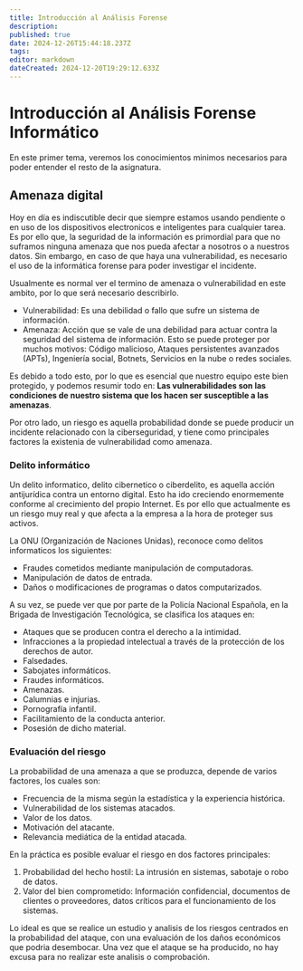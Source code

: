 ```yaml
---
title: Introducción al Análisis Forense
description: 
published: true
date: 2024-12-26T15:44:18.237Z
tags: 
editor: markdown
dateCreated: 2024-12-20T19:29:12.633Z
---
```


# Introducción al Análisis Forense Informático
En este primer tema, veremos los conocimientos minimos necesarios para poder entender el resto de la asignatura.
## Amenaza digital
Hoy en día es indiscutible decir que siempre estamos usando pendiente o en uso de los dispositivos electronicos e inteligentes para cualquier tarea. Es por ello que, la seguridad de la información es primordial para que no suframos ninguna amenaza que nos pueda afectar a nosotros o a nuestros datos.
Sin embargo, en caso de que haya una vulnerabilidad, es necesario el uso de la informática forense para poder investigar el incidente.

Usualmente es normal ver el termino de amenaza o vulnerabilidad en este ambito, por lo que será necesario describirlo.
- Vulnerabilidad: Es una debilidad o fallo que sufre un sistema de información.
- Amenaza: Acción que se vale de una debilidad para actuar contra la seguridad del sistema de información. Esto se puede proteger por muchos motivos: Código malicioso, Ataques persistentes avanzados (APTs), Ingeniería social, Botnets, Servicios en la nube o redes sociales.

Es debido a todo esto, por lo que es esencial que nuestro equipo este bien protegido, y podemos resumir todo en: **Las vulnerabilidades son las condiciones de nuestro sistema que los hacen ser susceptible a las amenazas**.

Por otro lado, un riesgo es aquella probabilidad donde se puede producir un incidente relacionado con la ciberseguridad, y tiene como principales factores la existenia de vulnerabilidad como amenaza.

### Delito informático
Un delito informatico, delito cibernetico o ciberdelito, es aquella acción antijurídica contra un entorno digital. Esto ha ido creciendo enormemente conforme al crecimiento del propio Internet. Es por ello que actualmente es un riesgo muy real y que afecta a la empresa a la hora de proteger sus activos.

La ONU (Organización de Naciones Unidas), reconoce como delitos informaticos los siguientes:
- Fraudes cometidos mediante manipulación de computadoras.
- Manipulación de datos de entrada.
- Daños o modificaciones de programas o datos computarizados.

A su vez, se puede ver que por parte de la Policía Nacional Española, en la Brigada de Investigación Tecnológica, se clasifica los ataques en:
- Ataques que se producen contra el derecho a la intimidad.
- Infracciones a la propiedad intelectual a través de la protección de los derechos de autor.
- Falsedades.
- Sabojates informáticos.
- Fraudes informáticos.
- Amenazas.
- Calumnias e injurias.
- Pornografía infantil.
- Facilitamiento de la conducta anterior.
- Posesión de dicho material.


### Evaluación del riesgo
La probabilidad de una amenaza a que se produzca, depende de varios factores, los cuales son:
- Frecuencia de la misma según la estadística y la experiencia histórica.
- Vulnerabilidad de los sistemas atacados.
- Valor de los datos.
- Motivación del atacante.
- Relevancia mediática de la entidad atacada.

En la práctica es posible evaluar el riesgo en dos factores principales:
1. Probabilidad del hecho hostil: La intrusión en sistemas, sabotaje o robo de datos.
2. Valor del bien comprometido: Información confidencial, documentos de clientes o proveedores, datos críticos para el funcionamiento de los sistemas.

Lo ideal es que se realice un estudio y analisis de los riesgos centrados en la probabilidad del ataque, con una evaluación de los daños económicos que podria desembocar. Una vez que el ataque se ha producido, no hay excusa para no realizar este analisis o comprobación.